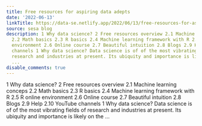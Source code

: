```yaml
---
title: Free resources for aspiring data adepts
date: '2022-06-13'
linkTitle: https://data-se.netlify.app/2022/06/13/free-resources-for-aspiring-data-adepts/
source: sesa blog
description: 1 Why data science? 2 Free resources overview 2.1 Machine learning conceps
  2.2 Math basics 2.3 R basics 2.4 Machine learning framework with R 2.5 R online
  environment 2.6 Online course 2.7 Beautiful intuition 2.8 Blogs 2.9 Help 2.10 YouTube
  channels 1 Why data science? Data science is of of the most vibrating fields of
  research and industries at present. Its ubiquity and importance is likely on the
  ...
disable_comments: true
---
```

1 Why data science? 2 Free resources overview 2.1 Machine learning conceps 2.2 Math basics 2.3 R basics 2.4 Machine learning framework with R 2.5 R online environment 2.6 Online course 2.7 Beautiful intuition 2.8 Blogs 2.9 Help 2.10 YouTube channels 1 Why data science? Data science is of of the most vibrating fields of research and industries at present. Its ubiquity and importance is likely on the ...